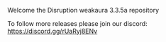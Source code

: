 Welcome the Disruption weakaura 3.3.5a repository 

To follow more releases please join our discord:
https://discord.gg/rUaRyj8ENv
